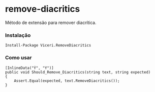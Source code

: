 # remove-diacritics
Método de extensão para remover diacrítica.
### Instalação

    Install-Package Viceri.RemoveDiacritics 

### Como usar

    [InlineData("Ý", "Y")]
    public void Should_Remove_Diacritics(string text, string expected)
    {
        Assert.Equal(expected, text.RemoveDiacritics());
    }
